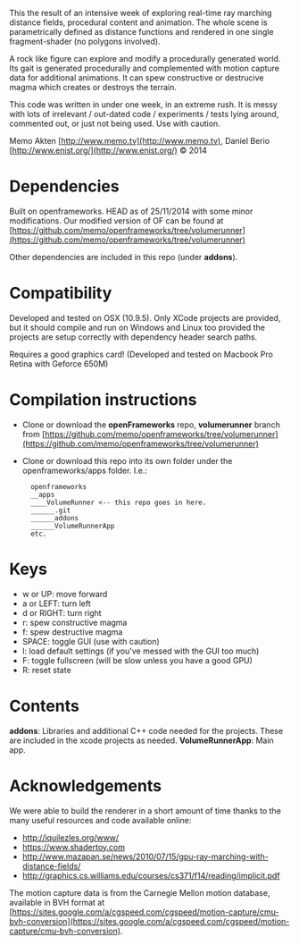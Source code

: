 This the result of an intensive week of exploring real-time ray marching distance fields, procedural content and animation.
The whole scene is parametrically defined as distance functions and rendered in one single fragment-shader (no polygons involved).

A rock like figure can explore and modify a procedurally generated world.
Its gait is generated procedurally and complemented with motion capture data for additional animations. It can spew constructive or destrucive magma which creates or destroys the terrain.

This code was written in under one week, in an extreme rush. It is messy with lots of irrelevant / out-dated code / experiments / tests lying around, commented out, or just not being used. Use with caution. 

Memo Akten [http://www.memo.tv](http://www.memo.tv), Daniel Berio [http://www.enist.org/](http://www.enist.org/) © 2014



Dependencies 
============
Built on openframeworks. HEAD as of 25/11/2014 with some minor modifications. Our modified version of OF can be found at [https://github.com/memo/openframeworks/tree/volumerunner](https://github.com/memo/openframeworks/tree/volumerunner)

Other dependencies are included in this repo (under **addons**).


Compatibility
=============
Developed and tested on OSX (10.9.5). Only XCode projects are provided, but it should compile and run on Windows and Linux too provided the projects are setup correctly with dependency header search paths. 

Requires a good graphics card! (Developed and tested on Macbook Pro Retina with Geforce 650M)



Compilation instructions
========================
* Clone or download the **openFrameworks** repo, **volumerunner** branch from
[https://github.com/memo/openframeworks/tree/volumerunner](https://github.com/memo/openframeworks/tree/volumerunner)
* Clone or download this repo into its own folder under the openframeworks/apps folder. I.e.:

		openframeworks
		__apps
		____VolumeRunner <-- this repo goes in here.
		______.git
		______addons
		______VolumeRunnerApp
		etc.
		

Keys
============
* w or UP: move forward
* a or LEFT: turn left
* d or RIGHT: turn right
* r: spew constructive magma
* f: spew destructive magma
* SPACE: toggle GUI (use with caution)
* l: load default settings (if you've messed with the GUI too much)
* F: toggle fullscreen (will be slow unless you have a good GPU)
* R: reset state

		
    
Contents
================

**addons**: Libraries and additional C++ code needed for the projects. These are included in the xcode projects as needed.
**VolumeRunnerApp**: Main app.


Acknowledgements
============

We were able to build the renderer in a short amount of time thanks to the many useful resources and code available online:

* http://iquilezles.org/www/
* https://www.shadertoy.com
* http://www.mazapan.se/news/2010/07/15/gpu-ray-marching-with-distance-fields/
* http://graphics.cs.williams.edu/courses/cs371/f14/reading/implicit.pdf

The motion capture data is from the Carnegie Mellon motion database, available in BVH format at [https://sites.google.com/a/cgspeed.com/cgspeed/motion-capture/cmu-bvh-conversion](https://sites.google.com/a/cgspeed.com/cgspeed/motion-capture/cmu-bvh-conversion).



